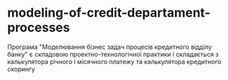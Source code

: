 # modeling-of-credit-departament-processes
Програма "Моделювання бізнес задач процесів кредитного відділу банку" є складовою проектно-технологічної практики і складається з калькулятора річного і місячного платежу та калькулятора кредитного скорингу
